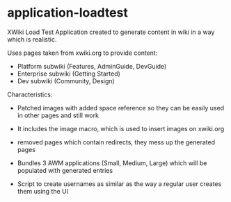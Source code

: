 application-loadtest
====================

XWiki Load Test Application created to generate content in wiki in a way which is realistic.

Uses pages taken from xwiki.org to provide content:

* Platform subwiki (Features, AdminGuide, DevGuide)
* Enterprise subwiki (Getting Started)
* Dev subwiki (Community, Design)

Characteristics:
* Patched images with added space reference so they can be easily used in other pages and still work
* It includes the image macro, which is used to insert images on xwiki.org
* removed pages which contain redirects, they mess up the generated pages

* Bundles 3 AWM applications (Small, Medium, Large) which will be populated with generated entries
* Script to create usernames as similar as the way a regular user creates them using the UI
